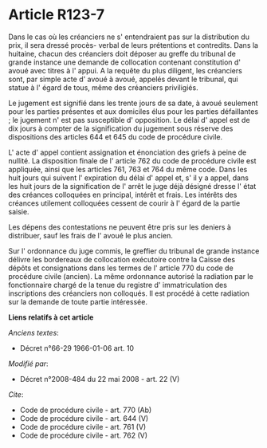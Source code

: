 # Article R123-7

Dans le cas où les créanciers ne s' entendraient pas sur la distribution du prix, il sera dressé procès- verbal de leurs
prétentions et contredits. Dans la huitaine, chacun des créanciers doit déposer au greffe du tribunal de grande instance une
demande de collocation contenant constitution d' avoué avec titres à l' appui. A la requête du plus diligent, les créanciers
sont, par simple acte d' avoué à avoué, appelés devant le tribunal, qui statue à l' égard de tous, même des créanciers
priviligiés. 

Le jugement est signifié dans les trente jours de sa date, à avoué seulement pour les parties présentes et aux domiciles élus
pour les parties défaillantes ; le jugement n' est pas susceptible d' opposition. Le délai d' appel est de dix jours à
compter de la signification du jugement sous réserve des dispositions des articles 644 et 645 du code de procédure civile. 

L' acte d' appel contient assignation et énonciation des griefs à peine de nullité. La disposition finale de l' article 762
du code de procédure civile est appliquée, ainsi que les articles 761, 763 et 764 du même code. Dans les huit jours qui
suivent l' expiration du délai d' appel et, s' il y a appel, dans les huit jours de la signification de l' arrêt le juge déjà
désigné dresse l' état des créances colloquées en principal, intérêt et frais. Les intérêts des créances utilement colloquées
cessent de courir à l' égard de la partie saisie. 

Les dépens des contestations ne peuvent être pris sur les deniers à distribuer, sauf les frais de l' avoué le plus ancien. 

Sur l' ordonnance du juge commis, le greffier du tribunal de grande instance délivre les bordereaux de collocation exécutoire
contre la Caisse des dépôts et consignations dans les termes de l' article 770 du code de procédure civile (ancien). La même
ordonnance autorisé la radiation par le fonctionnaire chargé de la tenue du registre d' immatriculation des inscriptions des
créanciers non colloqués. Il est procédé à cette radiation sur la demande de toute partie intéressée.

**Liens relatifs à cet article**

_Anciens textes_:

  - Décret n°66-29 1966-01-06 art. 10

_Modifié par_:

  - Décret n°2008-484 du 22 mai 2008 - art. 22 (V)

_Cite_:

  - Code de procédure civile - art. 770 (Ab)
  - Code de procédure civile - art. 644 (V)
  - Code de procédure civile - art. 761 (V)
  - Code de procédure civile - art. 762 (V)
